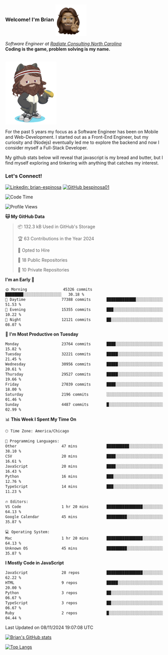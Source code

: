 ###  Welcome! I'm Brian <img align="center" src="https://github.com/bespinosa01/bespinosa01/blob/main/assets/peace-animoji.png" height="100" /></h2>
<p><em>Software Engineer at <a href="https://www.radiateconsulting.coop/north-carolina-tech-coop">Radiate Consulting North Carolina</a>
 <br/>
<!-- </br>Developer Consultant at <a href="https://codethedream.org/">Code The Dream</a> -->
</em> <b>Coding is the game, problem solving is my name.</b></p>

<br/>


 <img align="center" src="https://github.com/bespinosa01/bespinosa01/blob/main/assets/octo-me.png" height="200" /> 
 <p>
 For the past 5 years my focus as a Software Engineer has been on Mobile and Web-Development. I started out as a Front-End Engineer, but my curiosity and (Nodejs) eventually led me to explore the backend and now I consider myself a Full-Stack Developer.
</p>
<p>
 My github stats below will reveal that javascript is my bread and butter, but I find myself exploring and tinkering with anything that catches my interest. 
 </p>
 
 
### Let's Connect!

[![Linkedin: brian-espinosa](https://img.shields.io/badge/-brian--espinosa-blue?style=flat-square&logo=Linkedin&logoColor=white&link=https://www.linkedin.com/in/brian-espinosa/)](https://www.linkedin.com/in/brian-espinosa/)
[![GitHub bespinosa01](https://img.shields.io/github/followers/bespinosa01?label=follow&style=social)](https://github.com/bespinosa01)



<!--START_SECTION:waka-->
![Code Time](http://img.shields.io/badge/Code%20Time-1%2C677%20hrs%2058%20mins-blue)

![Profile Views](http://img.shields.io/badge/Profile%20Views-0-blue)

**🐱 My GitHub Data** 

> 📦 132.3 kB Used in GitHub's Storage 
 > 
> 🏆 63 Contributions in the Year 2024
 > 
> 💼 Opted to Hire
 > 
> 📜 18 Public Repositories 
 > 
> 🔑 10 Private Repositories 
 > 
**I'm an Early 🐤** 

```text
🌞 Morning                45326 commits       ████████░░░░░░░░░░░░░░░░░   30.18 % 
🌆 Daytime                77388 commits       █████████████░░░░░░░░░░░░   51.53 % 
🌃 Evening                15355 commits       ███░░░░░░░░░░░░░░░░░░░░░░   10.22 % 
🌙 Night                  12121 commits       ██░░░░░░░░░░░░░░░░░░░░░░░   08.07 % 
```
📅 **I'm Most Productive on Tuesday** 

```text
Monday                   23764 commits       ████░░░░░░░░░░░░░░░░░░░░░   15.82 % 
Tuesday                  32221 commits       █████░░░░░░░░░░░░░░░░░░░░   21.45 % 
Wednesday                30956 commits       █████░░░░░░░░░░░░░░░░░░░░   20.61 % 
Thursday                 29527 commits       █████░░░░░░░░░░░░░░░░░░░░   19.66 % 
Friday                   27039 commits       ████░░░░░░░░░░░░░░░░░░░░░   18.00 % 
Saturday                 2196 commits        ░░░░░░░░░░░░░░░░░░░░░░░░░   01.46 % 
Sunday                   4487 commits        █░░░░░░░░░░░░░░░░░░░░░░░░   02.99 % 
```


📊 **This Week I Spent My Time On** 

```text
🕑︎ Time Zone: America/Chicago

💬 Programming Languages: 
Other                    47 mins             ██████████░░░░░░░░░░░░░░░   38.10 % 
CSV                      20 mins             ████░░░░░░░░░░░░░░░░░░░░░   16.61 % 
JavaScript               20 mins             ████░░░░░░░░░░░░░░░░░░░░░   16.43 % 
Python                   16 mins             ███░░░░░░░░░░░░░░░░░░░░░░   12.76 % 
TypeScript               14 mins             ███░░░░░░░░░░░░░░░░░░░░░░   11.23 % 

🔥 Editors: 
VS Code                  1 hr 20 mins        ████████████████░░░░░░░░░   64.13 % 
Google Calendar          45 mins             █████████░░░░░░░░░░░░░░░░   35.87 % 

💻 Operating System: 
Mac                      1 hr 20 mins        ████████████████░░░░░░░░░   64.13 % 
Unknown OS               45 mins             █████████░░░░░░░░░░░░░░░░   35.87 % 
```

**I Mostly Code in JavaScript** 

```text
JavaScript               28 repos            ████████████████░░░░░░░░░   62.22 % 
HTML                     9 repos             █████░░░░░░░░░░░░░░░░░░░░   20.00 % 
Python                   3 repos             ██░░░░░░░░░░░░░░░░░░░░░░░   06.67 % 
TypeScript               3 repos             ██░░░░░░░░░░░░░░░░░░░░░░░   06.67 % 
Ruby                     2 repos             █░░░░░░░░░░░░░░░░░░░░░░░░   04.44 % 
```




 Last Updated on 08/11/2024 19:07:08 UTC
<!--END_SECTION:waka-->


<!--  Github STATS -->
[![Brian's GitHub stats](https://github-readme-stats.vercel.app/api?username=bespinosa01&hide=stars,contribs&count_private=true&show_icons=true)](https://github.com/anuraghazra/github-readme-stats)

[![Top Langs](https://github-readme-stats.vercel.app/api/top-langs/?username=bespinosa01&layout=compact)](https://github.com/anuraghazra/github-readme-stats)



<!--
**bespinosa01/bespinosa01** is a ✨ _special_ ✨ repository because its `README.md` (this file) appears on your GitHub profile.

Here are some ideas to get you started:

- 🔭 I’m currently working on ...
- 🌱 I’m currently learning ...
- 👯 I’m looking to collaborate on ...
- 🤔 I’m looking for help with ...
- 💬 Ask me about ...
- 📫 How to reach me: ...
- 😄 Pronouns: ...
- ⚡ Fun fact: ...
-->

